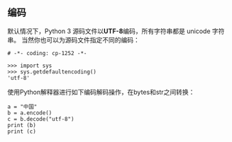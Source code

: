 ## 编码

默认情况下，Python 3 源码文件以**UTF-8**编码，所有字符串都是 unicode 字符串。 当然你也可以为源码文件指定不同的编码：

```
# -*- coding: cp-1252 -*-
```

```
>>> import sys
>>> sys.getdefaultencoding()
'utf-8'
```

使用Python解释器进行如下编码解码操作，在bytes和str之间转换：

```
a = "中国"
b = a.encode()
c = b.decode("utf-8")
print (b)
print (c)

```



